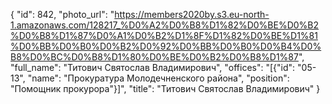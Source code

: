 {
    "id": 842,
    "photo_url": "https://members2020by.s3.eu-north-1.amazonaws.com/128217_%D0%A2%D0%B8%D1%82%D0%BE%D0%B2%D0%B8%D1%87%D0%A1%D0%B2%D1%8F%D1%82%D0%BE%D1%81%D0%BB%D0%B0%D0%B2%D0%92%D0%BB%D0%B0%D0%B4%D0%B8%D0%BC%D0%B8%D1%80%D0%BE%D0%B2%D0%B8%D1%87",
    "full_name": "Титович Святослав Владимирович",
    "offices": "[{\"id\": \"05-13\", \"name\": \"Прокуратура Молодечненского района\", \"position\": \"Помощник прокурора\"}]",
    "title": "Титович Святослав Владимирович"
}